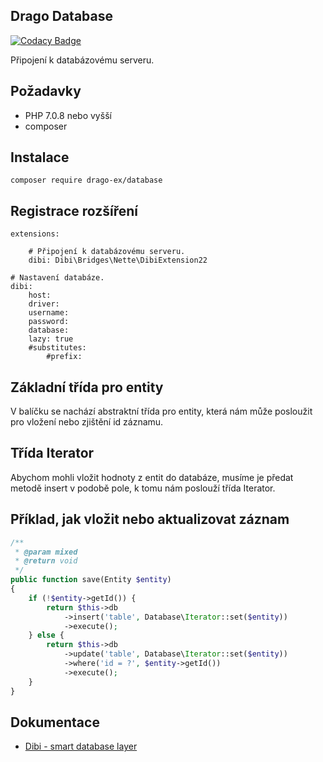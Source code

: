 ## Drago Database

[![Codacy Badge](https://api.codacy.com/project/badge/Grade/0a573beafc964543af530617a71467fd)](https://www.codacy.com/app/accgit/database?utm_source=github.com&utm_medium=referral&utm_content=drago-ex/database&utm_campaign=badger)

Připojení k databázovému serveru.

## Požadavky

- PHP 7.0.8 nebo vyšší
- composer

## Instalace

```
composer require drago-ex/database
```

## Registrace rozšíření

```
extensions:

	# Připojení k databázovému serveru.
	dibi: Dibi\Bridges\Nette\DibiExtension22

# Nastavení databáze.
dibi:
	host:
	driver:
	username:
	password:
	database:
	lazy: true
	#substitutes:
		#prefix:
```

## Základní třída pro entity

V balíčku se nachází abstraktní třída pro entity, která nám může posloužit pro vložení nebo zjištění id záznamu.

## Třída Iterator

Abychom mohli vložit hodnoty z entit do databáze, musíme je předat metodě insert v podobě pole, k tomu nám poslouží třída Iterator.

## Příklad, jak vložit nebo aktualizovat záznam

```php
/**
 * @param mixed
 * @return void
 */
public function save(Entity $entity)
{
	if (!$entity->getId()) {
		return $this->db
			->insert('table', Database\Iterator::set($entity))
			->execute();
	} else {
		return $this->db
			->update('table', Database\Iterator::set($entity))
			->where('id = ?', $entity->getId())
			->execute();
	}
}
```

## Dokumentace
- [Dibi - smart database layer](https://github.com/dg/dibi)
